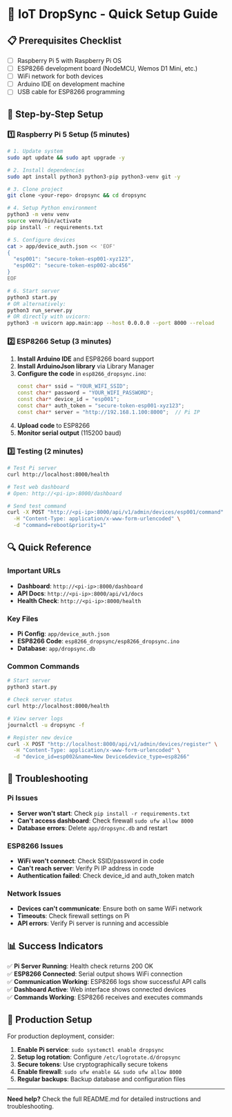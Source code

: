 # 🚀 IoT DropSync - Quick Setup Guide

## 📋 Prerequisites Checklist

- [ ] Raspberry Pi 5 with Raspberry Pi OS
- [ ] ESP8266 development board (NodeMCU, Wemos D1 Mini, etc.)
- [ ] WiFi network for both devices
- [ ] Arduino IDE on development machine
- [ ] USB cable for ESP8266 programming

## 🔧 Step-by-Step Setup

### 1️⃣ Raspberry Pi 5 Setup (5 minutes)

```bash
# 1. Update system
sudo apt update && sudo apt upgrade -y

# 2. Install dependencies
sudo apt install python3 python3-pip python3-venv git -y

# 3. Clone project
git clone <your-repo> dropsync && cd dropsync

# 4. Setup Python environment
python3 -m venv venv
source venv/bin/activate
pip install -r requirements.txt

# 5. Configure devices
cat > app/device_auth.json << 'EOF'
{
  "esp001": "secure-token-esp001-xyz123",
  "esp002": "secure-token-esp002-abc456"
}
EOF

# 6. Start server
python3 start.py
# OR alternatively:
python3 run_server.py
# OR directly with uvicorn:
python3 -m uvicorn app.main:app --host 0.0.0.0 --port 8000 --reload
```

### 2️⃣ ESP8266 Setup (3 minutes)

1. **Install Arduino IDE** and ESP8266 board support
2. **Install ArduinoJson library** via Library Manager
3. **Configure the code** in `esp8266_dropsync.ino`:
   ```cpp
   const char* ssid = "YOUR_WIFI_SSID";
   const char* password = "YOUR_WIFI_PASSWORD";
   const char* device_id = "esp001";
   const char* auth_token = "secure-token-esp001-xyz123";
   const char* server = "http://192.168.1.100:8000";  // Pi IP
   ```
4. **Upload code** to ESP8266
5. **Monitor serial output** (115200 baud)

### 3️⃣ Testing (2 minutes)

```bash
# Test Pi server
curl http://localhost:8000/health

# Test web dashboard
# Open: http://<pi-ip>:8000/dashboard

# Send test command
curl -X POST "http://<pi-ip>:8000/api/v1/admin/devices/esp001/command" \
  -H "Content-Type: application/x-www-form-urlencoded" \
  -d "command=reboot&priority=1"
```

## 🔍 Quick Reference

### Important URLs
- **Dashboard**: `http://<pi-ip>:8000/dashboard`
- **API Docs**: `http://<pi-ip>:8000/api/v1/docs`
- **Health Check**: `http://<pi-ip>:8000/health`

### Key Files
- **Pi Config**: `app/device_auth.json`
- **ESP8266 Code**: `esp8266_dropsync/esp8266_dropsync.ino`
- **Database**: `app/dropsync.db`

### Common Commands
```bash
# Start server
python3 start.py

# Check server status
curl http://localhost:8000/health

# View server logs
journalctl -u dropsync -f

# Register new device
curl -X POST "http://localhost:8000/api/v1/admin/devices/register" \
  -H "Content-Type: application/x-www-form-urlencoded" \
  -d "device_id=esp002&name=New Device&device_type=esp8266"
```

## 🚨 Troubleshooting

### Pi Issues
- **Server won't start**: Check `pip install -r requirements.txt`
- **Can't access dashboard**: Check firewall `sudo ufw allow 8000`
- **Database errors**: Delete `app/dropsync.db` and restart

### ESP8266 Issues
- **WiFi won't connect**: Check SSID/password in code
- **Can't reach server**: Verify Pi IP address in code
- **Authentication failed**: Check device_id and auth_token match

### Network Issues
- **Devices can't communicate**: Ensure both on same WiFi network
- **Timeouts**: Check firewall settings on Pi
- **API errors**: Verify Pi server is running and accessible

## 📊 Success Indicators

✅ **Pi Server Running**: Health check returns 200 OK  
✅ **ESP8266 Connected**: Serial output shows WiFi connection  
✅ **Communication Working**: ESP8266 logs show successful API calls  
✅ **Dashboard Active**: Web interface shows connected devices  
✅ **Commands Working**: ESP8266 receives and executes commands  

## 🔧 Production Setup

For production deployment, consider:

1. **Enable Pi service**: `sudo systemctl enable dropsync`
2. **Setup log rotation**: Configure `/etc/logrotate.d/dropsync`
3. **Secure tokens**: Use cryptographically secure tokens
4. **Enable firewall**: `sudo ufw enable && sudo ufw allow 8000`
5. **Regular backups**: Backup database and configuration files

---

**Need help?** Check the full README.md for detailed instructions and troubleshooting.
